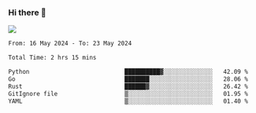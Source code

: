 ### Hi there 👋️

![](https://komarev.com/ghpvc/?username=Loner1024)

<!--START_SECTION:waka-->

```txt
From: 16 May 2024 - To: 23 May 2024

Total Time: 2 hrs 15 mins

Python                           ██████████▓░░░░░░░░░░░░░░   42.09 %
Go                               ███████░░░░░░░░░░░░░░░░░░   28.06 %
Rust                             ██████▓░░░░░░░░░░░░░░░░░░   26.42 %
GitIgnore file                   ▒░░░░░░░░░░░░░░░░░░░░░░░░   01.95 %
YAML                             ▒░░░░░░░░░░░░░░░░░░░░░░░░   01.40 %
```

<!--END_SECTION:waka-->



